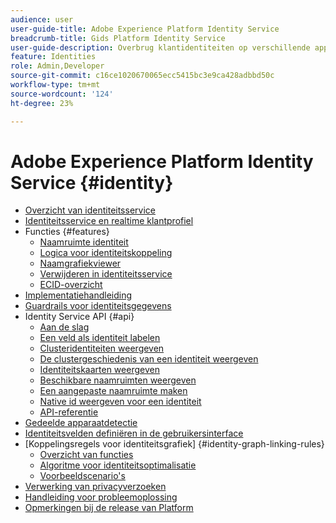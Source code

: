 ```yaml
---
audience: user
user-guide-title: Adobe Experience Platform Identity Service
breadcrumb-title: Gids Platform Identity Service
user-guide-description: Overbrug klantidentiteiten op verschillende apparaten en systemen om gepersonaliseerde digitale ervaringen te bieden.
feature: Identities
role: Admin,Developer
source-git-commit: c16ce1020670065ecc5415bc3e9ca428adbbd50c
workflow-type: tm+mt
source-wordcount: '124'
ht-degree: 23%

---
```



# Adobe Experience Platform Identity Service {#identity}

- [Overzicht van identiteitsservice](home.md)
- [Identiteitsservice en realtime klantprofiel](identity-and-profile.md)
- Functies {#features}
   - [Naamruimte identiteit](./features/namespaces.md)
   - [Logica voor identiteitskoppeling](./features/identity-linking-logic.md)
   - [Naamgrafiekviewer](./features/identity-graph-viewer.md)
   - [Verwijderen in identiteitsservice](./features/deletion.md)
   - [ECID-overzicht](./features/ecid.md)
- [Implementatiehandleiding](implementation.md)
- [Guardrails voor identiteitsgegevens](guardrails.md)
- Identity Service API {#api}
   - [Aan de slag](api/getting-started.md)
   - [Een veld als identiteit labelen](api/label-identities.md)
   - [Clusteridentiteiten weergeven](api/list-cluster-identites.md)
   - [De clustergeschiedenis van een identiteit weergeven](api/list-cluster-history.md)
   - [Identiteitskaarten weergeven](api/list-identity-mappings.md)
   - [Beschikbare naamruimten weergeven](api/list-namespaces.md)
   - [Een aangepaste naamruimte maken](api/create-custom-namespace.md)
   - [Native id weergeven voor een identiteit](api/list-native-id.md)
   - [API-referentie](https://www.adobe.io/experience-platform-apis/references/identity-service)
- [Gedeelde apparaatdetectie](shared-device-detection.md)
- [Identiteitsvelden definiëren in de gebruikersinterface](label-identities.md)
- [Koppelingsregels voor identiteitsgrafiek] {#identity-graph-linking-rules}
   - [Overzicht van functies](./identity-graph-linking-rules/overview.md)
   - [Algoritme voor identiteitsoptimalisatie](./identity-graph-linking-rules/identity-optimization-algorithm.md)
   - [Voorbeeldscenario&#39;s](./identity-graph-linking-rules/example-scenarios.md)
- [Verwerking van privacyverzoeken](privacy.md)
- [Handleiding voor probleemoplossing](troubleshooting-guide.md)
- [Opmerkingen bij de release van Platform](https://www.adobe.com/go/platform-release-notes-en)